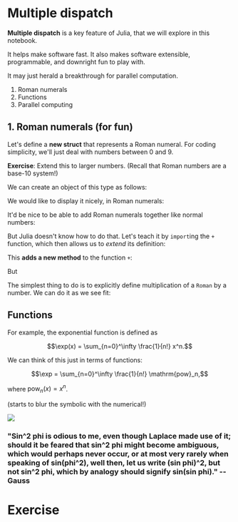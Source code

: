 
# Multiple dispatch

**Multiple dispatch** is a key feature of Julia, that we will explore in this notebook.

It helps make software fast. It also makes software extensible, programmable, and downright fun to play with. 

It may just herald a breakthrough for parallel computation.

1. Roman numerals
2. Functions
3. Parallel computing

## 1. Roman numerals (for fun)

Let's define a **new struct** that represents a Roman numeral. For coding simplicity, we'll just deal with numbers between 0 and 9. 

**Exercise**: Extend this to larger numbers. (Recall that Roman numbers are a base-10 system!)

We can create an object of this type as follows:

We would like to display it nicely, in Roman numerals:

It'd be nice to be able to add Roman numerals together like normal numbers:

But Julia doesn't know how to do that. Let's teach it by `import`ing the `+` function, which then allows us to _extend_ its definition:

This **adds a new method** to the function `+`:

But 

The simplest thing to do is to explicitly define multiplication of a `Roman` by a number. We can do it as we see fit:

## Functions

For example, the exponential function is defined as

$$\exp(x) = \sum_{n=0}^\infty \frac{1}{n!} x^n.$$

We can think of this just in terms of functions:

$$\exp = \sum_{n=0}^\infty \frac{1}{n!} \mathrm{pow}_n,$$

where $\mathrm{pow}_n(x) = x^n$.

(starts to blur the symbolic with the numerical!)

<img src="https://lh4.googleusercontent.com/--z5eKJbB7sg/UffjL1iAd4I/AAAAAAAABOc/S_wDVyDOBfQ/gauss.jpg">

###  "Sin^2 phi is odious to me, even though Laplace made use of it; should  it be feared that sin^2 phi might become ambiguous, which would perhaps  never occur, or at most very rarely when speaking of sin(phi^2), well  then, let us write (sin phi)^2, but not sin^2 phi, which by analogy  should signify sin(sin phi)." -- Gauss

# Exercise
